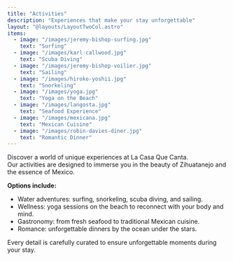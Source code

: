 ```yaml
---
title: "Activities"
description: "Experiences that make your stay unforgettable"
layout: "@layouts/LayoutTwoCol.astro"
items:
  - image: "/images/jeremy-bishop-surfing.jpg"
    text: "Surfing"
  - image: "/images/karl-callwood.jpg"
    text: "Scuba Diving"
  - image: "/images/jeremy-bishop-voilier.jpg"
    text: "Sailing"
  - image: "/images/hiroko-yoshii.jpg"
    text: "Snorkeling"
  - image: "/images/yoga.jpg"
    text: "Yoga on the Beach"
  - image: "/images/langosta.jpg"
    text: "Seafood Experience"
  - image: "/images/mexicana.jpg"
    text: "Mexican Cuisine"
  - image: "/images/robin-davies-diner.jpg"
    text: "Romantic Dinner"
---
```


Discover a world of unique experiences at La Casa Que Canta.  
Our activities are designed to immerse you in the beauty of Zihuatanejo and the essence of Mexico.  

**Options include:**
-  Water adventures: surfing, snorkeling, scuba diving, and sailing.  
-  Wellness: yoga sessions on the beach to reconnect with your body and mind.  
-  Gastronomy: from fresh seafood to traditional Mexican cuisine.  
-  Romance: unforgettable dinners by the ocean under the stars.  

Every detail is carefully curated to ensure unforgettable moments during your stay.
